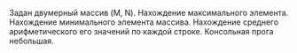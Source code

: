 Задан двумерный массив (M, N). 
Нахождение максимального элемента. 
Нахождение минимального элемента массива. 
Нахождение среднего арифметического его значений по каждой строке. 
Консольная прога небольшая.
